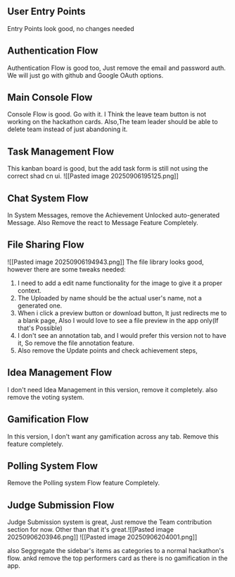
## User Entry Points
Entry Points look good, no changes needed

## Authentication Flow
Authentication Flow is good too, Just remove the email and password auth. We will just go with github and Google OAuth options.

## Main Console Flow
Console Flow is good. Go with it. I Think the leave team button is not working on the hackathon cards. Also,The team leader should be able to delete team instead of just abandoning it.

## Task Management Flow
This kanban board is good, but the add task form is still not using the correct shad cn ui. ![[Pasted image 20250906195125.png]]

## Chat System Flow
In System Messages, remove the Achievement Unlocked auto-generated Message. Also Remove the react to Message Feature Completely.
## File Sharing Flow
![[Pasted image 20250906194943.png]]
The file library looks good, however there are some tweaks needed:
1. I need to add a edit name functionality for the image to give it a proper context.
2. The Uploaded by name should be the actual user's name, not a generated one.
3. When i click a preview button or download button, It just redirects me to a blank page, Also I would love to see a file preview in the app only(If that's Possible)
4. I don't see an annotation tab, and I would prefer this version not to have it, So remove the file annotation feature.
5. Also remove the Update points and check achievement steps,  
## Idea Management Flow
I don't need Idea Management in this version, remove it completely. also remove the voting system.

## Gamification Flow
In this version, I don't want any gamification across any tab. Remove this feature completely.
## Polling System Flow
Remove the Polling system Flow feature Completely.
## Judge Submission Flow
Judge Submission system is great, Just remove the Team contribution section for now. Other than that it's great.![[Pasted image 20250906203946.png]]
![[Pasted image 20250906204001.png]]

also Seggregate the sidebar's items as categories to a normal hackathon's flow. ankd remove the top performers card as there is no gamification in the app.